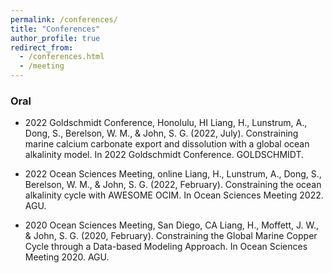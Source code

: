 ```yaml
---
permalink: /conferences/
title: "Conferences"
author_profile: true
redirect_from: 
  - /conferences.html
  - /meeting
---
```


### Oral

* 2022 Goldschmidt Conference, Honolulu, HI 
Liang, H., Lunstrum, A., Dong, S., Berelson, W. M., & John, S. G. (2022, July). Constraining marine calcium carbonate export and dissolution with a global ocean alkalinity model. In 2022 Goldschmidt Conference. GOLDSCHMIDT.

* 2022 Ocean Sciences Meeting, online 
Liang, H., Lunstrum, A., Dong, S., Berelson, W. M., & John, S. G. (2022, February). Constraining the ocean alkalinity cycle with AWESOME OCIM. In Ocean Sciences Meeting 2022. AGU.

* 2020 Ocean Sciences Meeting, San Diego, CA 
Liang, H., Moffett, J. W., & John, S. G. (2020, February). Constraining the Global Marine Copper Cycle through a Data-based Modeling Approach. In Ocean Sciences Meeting 2020. AGU.

